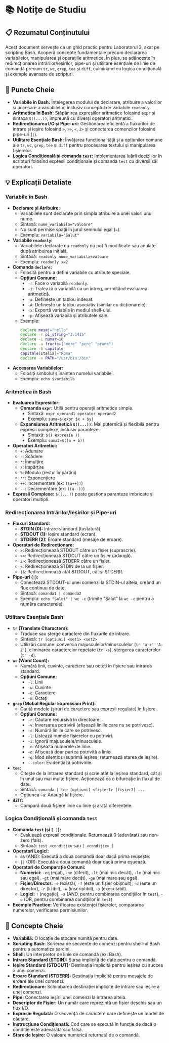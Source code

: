 # 📚 Notițe de Studiu

## 📋 Rezumatul Conținutului
Acest document servește ca un ghid practic pentru Laboratorul 3, axat pe scripting Bash. Acoperă concepte fundamentale precum declararea variabilelor, manipularea și operațiile aritmetice. În plus, se adâncește în redirecționarea intrărilor/ieșirilor, pipe-uri și utilitare esențiale de linie de comandă precum `tr`, `wc`, `grep`, `tee` și `diff`, culminând cu logica condițională și exemple avansate de scripturi.

## 🎯 Puncte Cheie
*   **Variabile în Bash:** Înțelegerea modului de declarare, atribuire a valorilor și accesare a variabilelor, inclusiv conceptul de variabile `readonly`.
*   **Aritmetica în Bash:** Stăpânirea expresiilor aritmetice folosind `expr` și sintaxa `$((...))`, împreună cu diverși operatori aritmetici.
*   **Redirecționarea I/O și Pipe-uri:** Gestionarea eficientă a fluxurilor de intrare și ieșire folosind `>`, `>>`, `<`, `2>` și conectarea comenzilor folosind pipe-uri (`|`).
*   **Utilitare Esențiale Bash:** Învățarea funcționalității și a opțiunilor comune ale `tr`, `wc`, `grep`, `tee` și `diff` pentru procesarea textului și manipularea fișierelor.
*   **Logica Condițională și comanda `test`:** Implementarea luării deciziilor în scripturi folosind expresii condiționale și comanda `test` cu diverșii săi operatori.

## 💡 Explicații Detaliate

### Variabile în Bash
*   **Declarare și Atribuire:**
    *   Variabilele sunt declarate prin simpla atribuire a unei valori unui nume.
    *   Sintaxă: `nume_variabila="valoare"`
    *   Nu sunt permise spații în jurul semnului egal (`=`).
    *   Exemplu: `variabila="Salut"`
*   **Variabile `readonly`:**
    *   Variabilele declarate cu `readonly` nu pot fi modificate sau anulate după atribuirea inițială.
    *   Sintaxă: `readonly nume_variabila=valoare`
    *   Exemplu: `readonly x=2`
*   **Comanda `declare`:**
    *   Folosită pentru a defini variabile cu atribute speciale.
    *   **Opțiuni Comune:**
        *   `-r`: Face o variabilă `readonly`.
        *   `-i`: Tratează o variabilă ca un întreg, permițând evaluarea aritmetică.
        *   `-a`: Definește un tablou indexat.
        *   `-A`: Definește un tablou asociativ (similar cu dicționarele).
        *   `-x`: Exportă variabila în mediul shell-ului.
        *   `-p`: Afișează variabila și atributele sale.
    *   Exemple:
        ```bash
        declare mesaj="hello"
        declare -r pi_string="3.1415"
        declare -i numar=10
        declare -a fructe=("mere" "pere" "prune")
        declare -A capitale
        capitale[Italia]="Roma"
        declare -x PATH="/usr/bin:/bin"
        ```
*   **Accesarea Variabilelor:**
    *   Folosiți simbolul `$` înaintea numelui variabilei.
    *   Exemplu: `echo $variabila`

### Aritmetica în Bash
*   **Evaluarea Expresiilor:**
    *   **Comanda `expr`:** Utilă pentru operații aritmetice simple.
        *   Sintaxă: `expr operand1 operator operand2`
        *   Exemplu: `suma=$(expr $x + $y)`
    *   **Expansiunea Aritmetică `$((...))`:** Mai puternică și flexibilă pentru expresii complexe, inclusiv paranteze.
        *   Sintaxă: `$(( expresie ))`
        *   Exemplu: `suma2=$((a + b))`
*   **Operatori Aritmetici:**
    *   `+`: Adunare
    *   `-`: Scădere
    *   `*`: Înmulțire
    *   `/`: Împărțire
    *   `%`: Modulo (restul împărțirii)
    *   `**`: Exponențiere
    *   `++`: Incrementare (ex: `((a++))`)
    *   `--`: Decrementare (ex: `((a--))`)
*   **Expresii Complexe:** `$((...))` poate gestiona paranteze imbricate și operatori multipli.

### Redirecționarea Intrărilor/Ieșirilor și Pipe-uri

*   **Fluxuri Standard:**
    *   **STDIN (0):** Intrare standard (tastatură).
    *   **STDOUT (1):** Ieșire standard (ecran).
    *   **STDERR (2):** Eroare standard (mesaje de eroare).
*   **Operatori de Redirecționare:**
    *   `>`: Redirecționează STDOUT către un fișier (suprascrie).
    *   `>>`: Redirecționează STDOUT către un fișier (adaugă).
    *   `2>`: Redirecționează STDERR către un fișier.
    *   `<`: Redirecționează STDIN de la un fișier.
    *   `|&`: Redirecționează atât STDOUT, cât și STDERR.
*   **Pipe-uri (`|`):**
    *   Conectează STDOUT-ul unei comenzi la STDIN-ul alteia, creând un flux continuu de date.
    *   Sintaxă: `comanda1 | comanda2`
    *   Exemplu: `echo "Salut" | wc -c` (trimite "Salut" la `wc -c` pentru a număra caracterele).

### Utilitare Esențiale Bash

*   **`tr` (Translate Characters):**
    *   Traduce sau șterge caractere din fluxurile de intrare.
    *   Sintaxă: `tr [opțiuni] <set1> <set2>`
    *   Utilizări comune: conversia majusculelor/minusculelor (`tr 'a-z' 'A-Z'`), eliminarea caracterelor repetate (`tr -s`), ștergerea caracterelor (`tr -d`).
*   **`wc` (Word Count):**
    *   Numără linii, cuvinte, caractere sau octeți în fișiere sau intrarea standard.
    *   **Opțiuni Comune:**
        *   `-l`: Linii
        *   `-w`: Cuvinte
        *   `-c`: Caractere
        *   `-m`: Octeți
*   **`grep` (Global Regular Expression Print):**
    *   Caută modele (șiruri de caractere sau expresii regulate) în fișiere.
    *   **Opțiuni Comune:**
        *   `-r`: Căutare recursivă în directoare.
        *   `-v`: Inversarea potrivirii (afișează liniile care *nu* se potrivesc).
        *   `-c`: Numără liniile care se potrivesc.
        *   `-l`: Listează numele fișierelor cu potriviri.
        *   `-i`: Ignoră majusculele/minusculele.
        *   `-n`: Afișează numerele de linie.
        *   `-o`: Afișează doar partea potrivită a liniei.
        *   `-q`: Mod silențios (suprimă ieșirea, returnează starea de ieșire).
        *   `--color`: Evidențiază potrivirile.
*   **`tee`:**
    *   Citește de la intrarea standard și scrie atât la ieșirea standard, cât și în unul sau mai multe fișiere. Acționează ca o bifurcație în fluxul de date.
    *   Sintaxă: `comanda | tee [opțiuni] <fișier1> [fișier2] ...`
    *   Opțiunea `-a`: Adaugă la fișiere.
*   **`diff`:**
    *   Compară două fișiere linie cu linie și arată diferențele.

### Logica Condițională și comanda `test`

*   **Comanda `test` (și `[ ]`):**
    *   Evaluează expresii condiționale. Returnează 0 (adevărat) sau non-zero (fals).
    *   Sintaxă: `test <condiție>` sau `[ <condiție> ]`
*   **Operatori Logici:**
    *   `&&` (AND): Execută a doua comandă doar dacă prima reușește.
    *   `||` (OR): Execută a doua comandă doar dacă prima eșuează.
*   **Operatori de Comparație Comuni:**
    *   **Numerici:** `-eq` (egal), `-ne` (diferit), `-lt` (mai mic decât), `-le` (mai mic sau egal), `-gt` (mai mare decât), `-ge` (mai mare sau egal).
    *   **Fișier/Director:** `-e` (există), `-f` (este un fișier obișnuit), `-d` (este un director), `-r` (lizibil), `-w` (inscriptibil), `-x` (executabil).
    *   **Logici:** `!` (negație), `-a` (AND, pentru combinarea condițiilor în `test`), `-o` (OR, pentru combinarea condițiilor în `test`).
*   **Exemple Practice:** Verificarea existenței fișierelor, compararea numerelor, verificarea permisiunilor.

## 🔑 Concepte Cheie
*   **Variabilă:** O locație de stocare numită pentru date.
*   **Scripting Bash:** Scrierea de secvențe de comenzi pentru shell-ul Bash pentru a automatiza sarcini.
*   **Shell:** Un interpretor de linie de comandă (ex: Bash).
*   **Intrare Standard (STDIN):** Sursa implicită de date pentru o comandă.
*   **Ieșire Standard (STDOUT):** Destinația implicită pentru ieșirea cu succes a unei comenzi.
*   **Eroare Standard (STDERR):** Destinația implicită pentru mesajele de eroare ale unei comenzi.
*   **Redirecționare:** Schimbarea destinației implicite de intrare sau ieșire a unei comenzi.
*   **Pipe:** Conectarea ieșirii unei comenzi la intrarea alteia.
*   **Descriptor de Fișier:** Un număr care reprezintă un fișier deschis sau un flux I/O.
*   **Expresie Regulată:** O secvență de caractere care definește un model de căutare.
*   **Instrucțiune Condiționată:** Cod care se execută în funcție de dacă o condiție este adevărată sau falsă.
*   **Stare de Ieșire:** O valoare numerică returnată de o comandă.
